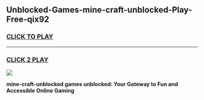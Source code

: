 
## Unblocked-Games-mine-craft-unblocked-Play-Free-qix92
<h3>
<a href="https://premium76.site?title=mine-craft-unblocked&ref=18A1">CLICK TO PLAY</a></h3>
<hr>

<h3>
<a href="https://premium76.site?title=mine-craft-unblocked&ref=18A1">CLICK 2 PLAY</a>
  
</h3>

<a href="https://premium76.site?title=mine-craft-unblocked&ref=18A1"><img src="https://clearcache.store/games.png"></a>


**mine-craft-unblocked games unblocked: Your Gateway to Fun and Accessible Online Gaming**
